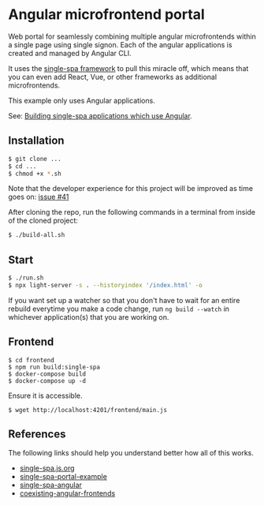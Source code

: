 # Angular microfrontend portal

Web portal for seamlessly combining multiple angular microfrontends within a single page using single signon. Each
of the angular applications is created and managed by Angular CLI.

It uses the [single-spa framework](https://single-spa.js.org) to pull this miracle off, which means that you can even 
add React, Vue, or other frameworks as additional microfrontends.

This example only uses Angular applications.

See: [Building single-spa applications which use Angular](https://github.com/CanopyTax/single-spa-angular).

## Installation

```sh
$ git clone ... 
$ cd ...
$ chmod +x *.sh
```

Note that the developer experience for this project will be improved as time goes on: [issue #41](https://github.com/CanopyTax/single-spa-angular/issues/41)

After cloning the repo, run the following commands in a terminal from inside of the cloned project:

```sh
$ ./build-all.sh
```

## Start

```sh
$ ./run.sh
$ npx light-server -s . --historyindex '/index.html' -o
```

If you want set up a watcher so that you don't have to wait for an entire rebuild everytime you make a code change, run `ng build --watch` in whichever application(s) that you are working on.

## Frontend

```
$ cd frontend
$ npm run build:single-spa
$ docker-compose build
$ docker-compose up -d
```

Ensure it is accessible.

```
$ wget http://localhost:4201/frontend/main.js
```

## References

The following links should help you understand better how all of this works.

* [single-spa.js.org](https://single-spa.js.org)
* [single-spa-portal-example](https://gitlab.com/TheMcMurder/single-spa-portal-example)
* [single-spa-angular](https://github.com/CanopyTax/single-spa-angular)
* [coexisting-angular-frontends](https://github.com/joeldenning/coexisting-angular-microfrontends)

